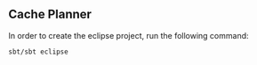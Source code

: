 Cache Planner
--------------

In order to create the eclipse project, run the following command:

```sh
sbt/sbt eclipse
```

